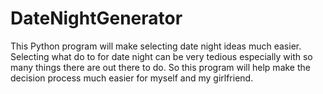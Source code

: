 # DateNightGenerator
This Python program will make selecting date night ideas much easier.
Selecting what do to for date night can be very tedious especially with so many things there are out there to do.
So this program will help make the decision process much easier for myself and my girlfriend.

